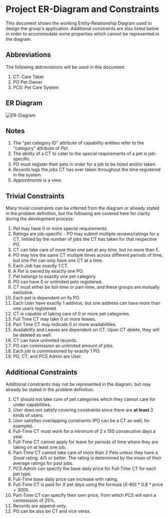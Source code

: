 ﻿# Project ER-Diagram and Constraints

This document shows the working Entity-Relationship Diagram used to design the group's application. Additional constraints are also listed below in order to accommodate some properties which cannot be represented in the diagram.

## Abbreviations
The following abbreviations will be used in this document:

 1. CT: Care Taker
 2. PO Pet Owner
 3. PCS: Pet Care System

## ER Diagram
![ER-Diagram](https://i.imgur.com/yPji43P.png)

## Notes
1. The "pet category ID" attribute of capability entities refer to the "category" attribute of *Pet*.
2. The ability of a CT to cater to the special requirements of a pet is job-specific.
3. PO must register their pets in order for a job to be listed and/or taken.
4. *Records* logs the *jobs* CT has ever taken throughout the time registered in the system.
5. *Appointments* is a view.

## Trivial Constraints
Many trivial constraints can be inferred from the diagram or already stated in the problem definition, but the following are covered here for clarity during the development process:
1. *Pet* may have 0 or more special requirements.
2. Ratings are job-specific - PO may submit multiple reviews/ratings for a CT, limited by the number of jobs the CT has taken for that respective PO.
3. CT can take care of more than one pet at any time, but no more than 5.
4. PO may hire the same CT multiple times across different periods of time, but one *Pet* can only have one CT at a time.
5. Each *Job* has exactly 1 CT.
6. A *Pet* is owned by exactly one PO.
4. Pet belongs to exactly one pet category.
7. PO can have 0 or unlimited pets registered.
8. CT must either be full-time or part-time, and these groups are mutually exclusive.
9. Each pet is dependent on its PO. 
10. Each User have exactly 1 address, but one address can have more than one users registered.
11. CT is capable of taking care of 0 or more pet categories.
12. Full Time CT may take 0 or more leaves.
13. Part Time CT may indicate 0 or more availabilities.
18. Availability and Leaves are dependent on CT. Upon CT delete, they will be deleted as well.
14. CT can have unlimited records. 
15. PO can commission an unlimited amount of jobs.
16. Each job is commissioned by exactly 1 PO.
17. PO, CT, and PCS Admin are User.


## Additional Constraints
Additional constraints may not be represented in the diagram, but may already be stated in the problem definition.

 1. CT should not take care of pet categories which they cannot care for under capabilities.
 2. *User* does not satisfy covering constraints since there are **at least** 3 kinds of users.
 3. *User* satisfies overlapping constraints (PO can be a CT as well, for example).
 6. Full-Time CT must work for a minimum of 2 x 150 consecutive days a year.
 7. Full-Time CT cannot apply for leave for periods of time where they are taking on at least one job.
 8. Part-Time CT cannot take care of more than 2 Pets unless they have a *Good* rating: 4/5 or better. The rating is determined by the mean of their average ratings for past jobs.
 9. *PCS Admin* can specify the base daily price for Full-Time CT for each pet type.
10. Full-Time base daily price can increase with rating.
11. Full-Time CT is paid for *X* pet days using the formula (*X*-60) \* 0.8 \* price + 3000.
12. Part-Time CT can specify their own price, from which PCS will earn a commission of 25%.
13. Records are append-only.
14. PO can be also be CT and vice versa.
